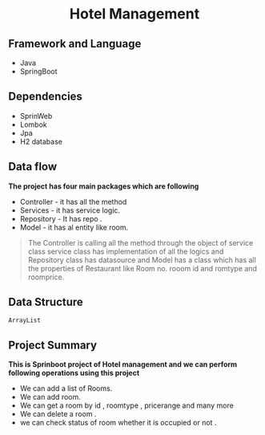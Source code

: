 <div align = "center">
  <h1> Hotel Management </h1>
 </div>


## Framework and Language
* Java 
* SpringBoot

## Dependencies
* SprinWeb
* Lombok
* Jpa
* H2 database
  
## Data flow
  **The project has four main packages which are following** 
  
* Controller - it has all the method 
* Services - it has service logic.
* Repository - It has repo .
* Model - it has al entity like room.
> The Controller is calling all the method through the object of service class service class has implementation of all the logics
and Repository class has datasource and Model has a class which has all the properties of Restaurant like Room no. rooom id and romtype and roomprice.

## Data Structure
    ArrayList
    
## Project Summary 
**This is Sprinboot project of Hotel management and we can perform following operations using this project**
* We can add a list of Rooms.
* We can add room.
* We can get a room by id , roomtype , pricerange and many more 
* We can delete a room .
* we can check status of room whether it is occupied or not .
  
  
  

